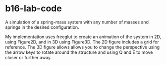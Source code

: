 # b16-lab-code
A simulation of a spring-mass system with any number of masses and springs in the desired configuration.

My implementation uses freeglut to create an animation of the system in 2D, using Figure2D, and in 3D using Figure3D.
The 2D figure includes a grid for reference.
The 3D figure allows allows you to change the perspective using the arrow keys to rotate around the structure and using Q and E to move closer or further away.
